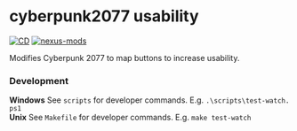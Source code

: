 # cyberpunk2077 usability
[![CD](https://github.com/rdok/cyberpunk2077-usability/workflows/CD-stable/badge.svg)](https://github.com/rdok/cyberpunk2077-usability/actions?query=workflow%3ACD-stable)
[![nexus-mods](https://img.shields.io/badge/Nexus%20-Mods-orange?style=flat-square&logo=spinrilla)](https://www.nexusmods.com/cyberpunk2077/mods/341)


Modifies Cyberpunk 2077 to map buttons to increase usability.

### Development

**Windows** See `scripts` for developer commands. E.g. `.\scripts\test-watch.
ps1`  
**Unix** See `Makefile` for developer commands. E.g. `make test-watch`
